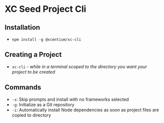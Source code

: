 # XC Seed Project Cli

## Installation

- `npm install -g @xcentium/xc-cli`

## Creating a Project
- `xc-cli` - *while in a terminal scoped to the directory you want your project to be created*

## Commands
- `-s`: Skip prompts and install with no frameworks selected
- `-g`: Initialize as a Git repository
- `-i`: Automatically install Node dependencies as soon as project files are copied to directory
